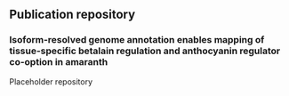 ## Publication repository
### Isoform-resolved genome annotation enables mapping of tissue-specific betalain regulation and anthocyanin regulator co-option in amaranth

Placeholder repository
